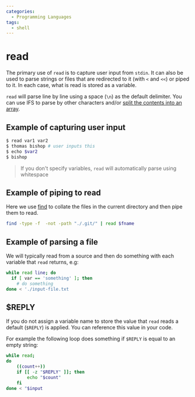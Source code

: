 ```yaml
---
categories:
  - Programming Languages
tags:
  - shell
---
```


# read

The primary use of `read` is to capture user input from `stdin`. It can also be used to parse strings or files that are redirected to it (with `<` and `<<`) or piped to it. In each case, what is read is stored as a variable.

`read` will parse line by line using a space (`\n`) as the default delimiter. You can use IFS to parse by other characters and/or [split the contents into an array](/Programming_Languages/Shell/Split_into_array.md).

## Example of capturing user input

```bash
$ read var1 var2
$ thomas bishop # user inputs this
$ echo $var2
$ bishop
```

> If you don't specify variables, `read` will automatically parse using whitespace

## Example of piping to read

Here we use [find](/Programming_Languages/Shell/Find.md) to collate the files in the current directory and then pipe them to read.

```bash
find -type -f  -not -path "./.git/" | read $fname
```

## Example of parsing a file

We will typically read from a source and then do something with each variable that `read` returns, e.g:

```bash
while read line; do
  if [ var == 'something' ]; then
    # do something
done < './input-file.txt
```

## $REPLY

If you do not assign a variable name to store the value that `read` reads a default (`$REPLY`) is applied. You can reference this value in your code.

For example the following loop does something if `$REPLY` is equal to an empty string:

```bash
while read;
do
    ((count++))
    if [[ -z "$REPLY" ]]; then
        echo "$count"
    fi
done < "$input
```
